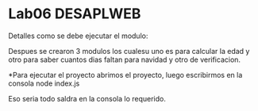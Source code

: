 <h1>Lab06 DESAPLWEB</h1>

Detalles como se debe ejecutar el modulo:

Despues se crearon 3 modulos los cualesu uno es para calcular la edad y otro para saber cuantos dias faltan para navidad y otro de verificacion.

*Para ejecutar el proyecto abrimos el proyecto, luego escribirmos en la consola node index.js

Eso seria todo saldra en la consola lo requerido.